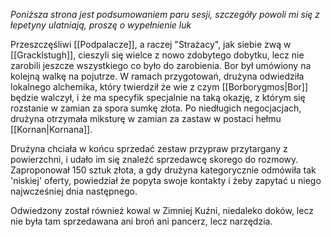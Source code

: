 *Poniższa strona jest podsumowaniem paru sesji, szczegóły powoli mi się z łepetyny ulatniają, proszę o wypełnienie luk*

Przeszczęśliwi [[Podpalacze]], a raczej "Strażacy", jak siebie zwą w [[Gracklstugh]], cieszyli się wielce z nowo zdobytego dobytku, lecz nie zarobili jeszcze wszystkiego co było do zarobienia. Bor był umówiony na kolejną walkę na pojutrze. W ramach przygotowań, drużyna odwiedziła lokalnego alchemika, który twierdził że wie z czym [[Borborygmos|Bor]] będzie walczył, i że ma specyfik specjalnie na taką okazję, z którym się rozstanie w zamian za spora sumkę złota. Po niedługich negocjacjach, 
drużyna otrzymała miksturę w zamian za zastaw w postaci hełmu [[Kornan|Kornana]].

Drużyna chciała w końcu sprzedać zestaw przypraw przytargany z powierzchni, i udało im się znaleźć sprzedawcę skorego do rozmowy. Zaproponował 150 sztuk złota, a gdy drużyna kategorycznie odmówiła tak 'niskiej' oferty, powiedział że popyta swoje kontakty i żeby zapytać u niego najwcześniej dnia następnego.

Odwiedzony został również kowal w Zimniej Kuźni, niedaleko doków, lecz nie była tam sprzedawana ani broń ani pancerz, lecz narzędzia.